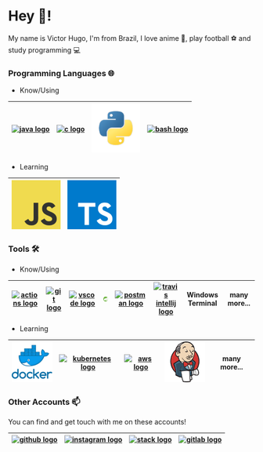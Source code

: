 # Hey 🤙!

My name is Victor Hugo, I'm from Brazil, I love anime 🎴, play football ⚽ and study programming 💻


### Programming Languages 🌐

- Know/Using

| [<img src="https://upload.wikimedia.org/wikipedia/pt/thumb/3/30/Java_programming_language_logo.svg/1200px-Java_programming_language_logo.svg.png" alt="java logo" width="100" alt="v logo" width="100">](https://www.java.com/)  | [<img src="https://www.britefish.net/wp-content/uploads/2019/07/logo-c-1.png" alt="c logo" width="100">](http://www.open-std.org/jtc1/sc22/wg14/)  | [<img src="https://raw.githubusercontent.com/github/explore/80688e429a7d4ef2fca1e82350fe8e3517d3494d/topics/python/python.png" alt="python logo" width="100">](https://www.python.org/)  |  [<img src="https://miro.medium.com/max/2625/1*2h3SPoKmNuanKgGv42owlA.png" alt="bash logo" width="100">](https://www.gnu.org/software/bash/) |   
|---|---|---|---|

- Learning

| [<img src="https://raw.githubusercontent.com/github/explore/80688e429a7d4ef2fca1e82350fe8e3517d3494d/topics/javascript/javascript.png" alt="js logo" width="100">](https://developer.mozilla.org/en-US/docs/Web/JavaScript)  | [<img src="https://raw.githubusercontent.com/github/explore/80688e429a7d4ef2fca1e82350fe8e3517d3494d/topics/typescript/typescript.png" alt="ts logo" width="100">](https://www.typescriptlang.org/)
|---|---|

### Tools 🛠️

- Know/Using

| [<img src="https://avatars.githubusercontent.com/u/44036562?s=200&v=4" alt="actions logo" width="100">](https://github.com/features/actions) | [<img src="https://raw.githubusercontent.com/Delta456/Delta456/master/img/git.png" alt="git logo" width="100">](https://git-scm.com/) | [<img src="https://raw.githubusercontent.com/Delta456/Delta456/master/img/vscode.png" alt="vscode logo" width="100">](https://code.visualstudio.com/) | [<img src="https://raw.githubusercontent.com/github/explore/80688e429a7d4ef2fca1e82350fe8e3517d3494d/topics/spring-boot/spring-boot.png" alt="spring logo" width="100">](https://spring.io/) | [<img src="https://camo.githubusercontent.com/cfe0dd83317c9b523c7f3d8911ee61eb1e2fc869a64a8b6ae075c2fd6e5b17cd/68747470733a2f2f6173736574732e676574706f73746d616e2e636f6d2f636f6d6d6f6e2d73686172652f706f73746d616e2d6c6f676f2d686f72697a6f6e74616c2d333230783133322e706e67" alt="postman logo" width="100">](https://www.postman.com/)  |  [<img src="https://cdn.iconscout.com/icon/free/png-256/intellij-idea-569199.png" alt="travis intellij logo" width="100">](https://www.jetbrains.com/idea/)| Windows Terminal | many more...
|---|---|---|---|---|---|---|---|


- Learning

| [<img src="https://raw.githubusercontent.com/github/explore/80688e429a7d4ef2fca1e82350fe8e3517d3494d/topics/docker/docker.png" alt="docker logo" width="100">](https://www.docker.com/) |[<img src="https://butecotecnologico.com.br/kubernetes-explicado/k8s-logo.png" alt="kubernetes logo" width="100">](https://kubernetes.io/) | [<img src="https://upload.wikimedia.org/wikipedia/commons/thumb/9/93/Amazon_Web_Services_Logo.svg/1200px-Amazon_Web_Services_Logo.svg.png" alt="aws logo" width="100">](https://aws.amazon.com/) | [<img src="https://raw.githubusercontent.com/github/explore/4546263bd5739353083c33dada43f8f31e7d1fd6/topics/jenkins/jenkins.png" alt="jenkins logo" width="100">](https://www.jenkins.io/)| many more...
|---|---|---|---|---|

### Other Accounts 📫

You can find and get touch with me on these accounts!

| [<img src="https://logosmarcas.net/wp-content/uploads/2020/12/GitHub-Logo.png" alt="github logo" width="100">](https://github.com/victorsilva95/victorsilva95) | [<img src="http://portal.utfpr.edu.br/cursos/coordenacoes/graduacao/pato-branco/pb-administracao/imagens/logoinstagram.png/@@images/dd1f26ed-0f05-40da-a877-17300027a7d5.png" alt="instagram logo" width="100">](https://www.instagram.com/victorbatista17/) | [<img src="https://raw.githubusercontent.com/Delta456/Delta456/master/img/stack.svg" alt="stack logo" width="100">](https://stackoverflow.com/users/12025930/victor-hugo) | [<img src="https://image.flaticon.com/icons/png/512/174/174857.png" alt="gitlab logo" width="100">](https://www.linkedin.com/in/victor-hugo-batista-silva/)
|---|---|---|---|



<!---
victorsilva95/victorsilva95 is a ✨ special ✨ repository because its `README.md` (this file) appears on your GitHub profile.
You can click the Preview link to take a look at your changes.
--->
